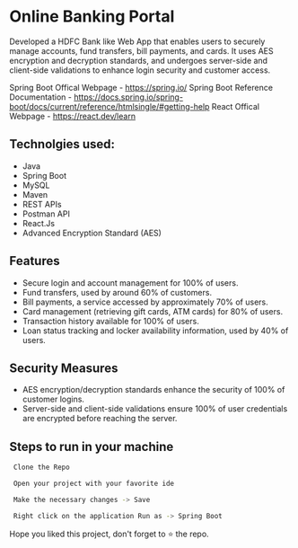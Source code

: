 # Online Banking Portal

Developed a HDFC Bank like Web App that enables users to securely manage accounts, fund transfers, bill payments, and cards. It uses AES encryption and decryption standards, and undergoes server-side and client-side validations to enhance login security and customer access. 

Spring Boot Offical Webpage - https://spring.io/
Spring Boot Reference Documentation - https://docs.spring.io/spring-boot/docs/current/reference/htmlsingle/#getting-help
React Offical Webpage - https://react.dev/learn

## Technolgies used:

- Java 
- Spring Boot
- MySQL
- Maven 
- REST APIs
- Postman API
- React.Js
- Advanced Encryption Standard (AES)


## Features

- Secure login and account management for 100% of users.
- Fund transfers, used by around 60% of customers.
- Bill payments, a service accessed by approximately 70% of users.
- Card management (retrieving gift cards, ATM cards) for 80% of users.
- Transaction history available for 100% of users.
- Loan status tracking and locker availability information, used by 40% of users.

## Security Measures
- AES encryption/decryption standards enhance the security of 100% of customer logins.
- Server-side and client-side validations ensure 100% of user credentials are encrypted before reaching the server.


## Steps to run in your machine


```bash
 Clone the Repo

 Open your project with your favorite ide

 Make the necessary changes -> Save

 Right click on the application Run as -> Spring Boot

```

Hope you liked this project, don't forget to ⭐ the repo.

